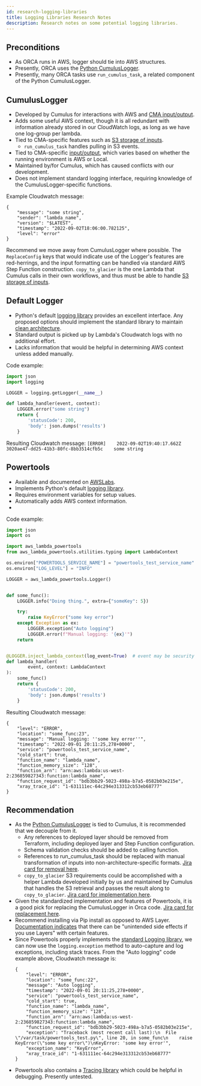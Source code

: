 ```yaml
---
id: research-logging-libraries
title: Logging Libraries Research Notes
description: Research notes on some potential logging libraries.
---
```


## Preconditions
- As ORCA runs in AWS, logger should tie into AWS structures.
- Presently, ORCA uses the [Python CumulusLogger](https://github.com/nasa/cumulus-message-adapter-python#logging-with-cumuluslogger).
- Presently, many ORCA tasks use `run_cumulus_task`, a related component of the Python CumulusLogger.

## CumulusLogger
- Developed by Cumulus for interactions with AWS and [CMA input/output](https://nasa.github.io/cumulus/docs/workflows/input_output).
- Adds some useful AWS context, though it is all redundant with information already stored in our CloudWatch logs, as long as we have one log-group per lambda.
- Tied to CMA-specific features such as [S3 storage of inputs](https://nasa.github.io/cumulus/docs/workflows/input_output#replaceconfig-cumulus-remote-message).
  - `run_cumulus_task` handles pulling in S3 events.
- Tied to CMA-specific [input/output](https://nasa.github.io/cumulus/docs/workflows/input_output#cma-inputoutput), which varies based on whether the running environment is AWS or Local.
- Maintained by/for Cumulus, which has caused conflicts with our development.
- Does not implement standard logging interface, requiring knowledge of the CumulusLogger-specific functions.

Example Cloudwatch message:
```
{
    "message": "some string",
    "sender": "lambda_name",
    "version": "$LATEST",
    "timestamp": "2022-09-02T18:06:00.782125",
    "level": "error"
}
```

Recommend we move away from CumulusLogger where possible.
The `ReplaceConfig` keys that would indicate use of the Logger's features are red-herrings, and the input formatting can be handled via standard AWS Step Function construction.
`copy_to_glacier` is the one Lambda that Cumulus calls in their own workflows, and thus must be able to handle [S3 storage of inputs](https://nasa.github.io/cumulus/docs/workflows/input_output#replaceconfig-cumulus-remote-message).

## Default Logger
- Python's default [logging library](https://docs.python.org/3/library/logging.html) provides an excellent interface.
  Any proposed options should implement the standard library to maintain [clean architecture](./../development-guide/code/clean-architecture.mdx).
- Standard output is picked up by Lambda's Cloudwatch logs with no additional effort.
- Lacks information that would be helpful in determining AWS context unless added manually.

Code example:
```python
import json
import logging

LOGGER = logging.getLogger(__name__)

def lambda_handler(event, context):
    LOGGER.error("some string")
    return {
        'statusCode': 200,
        'body': json.dumps('results')
    }

```
Resulting Cloudwatch message:
`[ERROR]	2022-09-02T19:40:17.662Z	3020ae47-dd25-41b3-80fc-8bb3514cfb5c	some string`

## Powertools
- Available and documented on [AWSLabs](https://awslabs.github.io/aws-lambda-powertools-python/latest/).
- Implements Python's default [logging library](https://docs.python.org/3/library/logging.html).
- Requires environment variables for setup values.
- Automatically adds AWS context information.
- 

Code example:
```python
import json
import os

import aws_lambda_powertools
from aws_lambda_powertools.utilities.typing import LambdaContext

os.environ["POWERTOOLS_SERVICE_NAME"] = "powertools_test_service_name"
os.environ["LOG_LEVEL"] = "INFO"

LOGGER = aws_lambda_powertools.Logger()


def some_func():
    LOGGER.info("Doing thing.", extra={"someKey": 5})

    try:
        raise KeyError("some key error")
    except Exception as ex:
        LOGGER.exception("Auto logging")
        LOGGER.error(f"Manual logging: '{ex}'")
    return


@LOGGER.inject_lambda_context(log_event=True)  # event may be security risk
def lambda_handler(
        event, context: LambdaContext
):
    some_func()
    return {
        'statusCode': 200,
        'body': json.dumps('results')
    }
```

Resulting Cloudwatch message:
```
{
    "level": "ERROR",
    "location": "some_func:23",
    "message": "Manual logging: ''some key error''",
    "timestamp": "2022-09-01 20:11:25,278+0000",
    "service": "powertools_test_service_name",
    "cold_start": true,
    "function_name": "lambda_name",
    "function_memory_size": "128",
    "function_arn": "arn:aws:lambda:us-west-2:236859827343:function:lambda_name",
    "function_request_id": "bdb3bb29-5023-498a-b7a5-0582b03e215e",
    "xray_trace_id": "1-631111ec-64c294e313312cb53eb68777"
}
```

## Recommendation
- As the [Python CumulusLogger](https://github.com/nasa/cumulus-message-adapter-python#logging-with-cumuluslogger) is tied to Cumulus, 
  it is recommended that we decouple from it.
  - Any references to deployed layer should be removed from Terraform, including deployed layer and Step Function configuration.
  - Schema validation checks should be added to calling function.
  - References to run_cumulus_task should be replaced with manual transformation of inputs into non-architecture-specific formats.
    [Jira card for removal here](https://bugs.earthdata.nasa.gov/browse/ORCA-522).
  - `copy_to_glacier` S3 requirements could be accomplished with a helper Lambda developed initially by us and maintained by Cumulus that handles the S3 retrieval 
    and passes the result along to `copy_to_glacier`.
    [Jira card for implementation here](https://bugs.earthdata.nasa.gov/browse/ORCA-520).
- Given the standardized implementation and features of Powertools, it is a good pick for replacing the CumulusLogger in Orca code.
  [Jira card for replacement here](https://bugs.earthdata.nasa.gov/browse/ORCA-521).
- Recommend installing via Pip install as opposed to AWS Layer.
  [Documentation indicates](https://awslabs.github.io/aws-lambda-powertools-python/latest/core/logger/#removing-additional-keys) that there can be "unintended side effects if you use Layers" with certain features.
- Since Powertools properly implements the [standard Logging library](https://docs.python.org/3/library/logging.html), we can now use the `logging.exception` method to auto-capture and log exceptions, including stack traces.
  From the "Auto logging" code example above, Cloudwatch message is:
  ```
  {
      "level": "ERROR",
      "location": "some_func:22",
      "message": "Auto logging",
      "timestamp": "2022-09-01 20:11:25,278+0000",
      "service": "powertools_test_service_name",
      "cold_start": true,
      "function_name": "lambda_name",
      "function_memory_size": "128",
      "function_arn": "arn:aws:lambda:us-west-2:236859827343:function:lambda_name",
      "function_request_id": "bdb3bb29-5023-498a-b7a5-0582b03e215e",
      "exception": "Traceback (most recent call last):\n  File \"/var/task/powertools_test.py\", line 20, in some_func\n    raise KeyError(\"some key error\")\nKeyError: 'some key error'",
      "exception_name": "KeyError",
      "xray_trace_id": "1-631111ec-64c294e313312cb53eb68777"
  }
  ```
- Powertools also contains a [Tracing library](https://awslabs.github.io/aws-lambda-powertools-python/latest/core/tracer/) which could be helpful in debugging. Presently untested.
